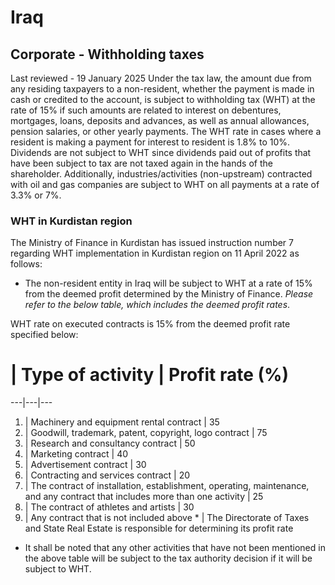 # Iraq
## Corporate - Withholding taxes
Last reviewed - 19 January 2025
Under the tax law, the amount due from any residing taxpayers to a non-resident, whether the payment is made in cash or credited to the account, is subject to withholding tax (WHT) at the rate of 15% if such amounts are related to interest on debentures, mortgages, loans, deposits and advances, as well as annual allowances, pension salaries, or other yearly payments.
The WHT rate in cases where a resident is making a payment for interest to resident is 1.8% to 10%.
Dividends are not subject to WHT since dividends paid out of profits that have been subject to tax are not taxed again in the hands of the shareholder.
Additionally, industries/activities (non-upstream) contracted with oil and gas companies are subject to WHT on all payments at a rate of 3.3% or 7%.
### WHT in Kurdistan region
The Ministry of Finance in Kurdistan has issued instruction number 7 regarding WHT implementation in Kurdistan region on 11 April 2022 as follows:
  * The non-resident entity in Iraq will be subject to WHT at a rate of 15% from the deemed profit determined by the Ministry of Finance. _Please refer to the below table, which includes the deemed profit rates_.


WHT rate on executed contracts is 15% from the deemed profit rate specified below:
# | Type of activity  | Profit rate (%)  
---|---|---  
1. | Machinery and equipment rental contract | 35  
2. | Goodwill, trademark, patent, copyright, logo contract | 75  
3. | Research and consultancy contract | 50  
4. | Marketing contract | 40  
5. | Advertisement contract | 30  
6. | Contracting and services contract | 20  
7. | The contract of installation, establishment, operating, maintenance, and any contract that includes more than one activity | 25  
8. | The contract of athletes and artists | 30  
9. | Any contract that is not included above * | The Directorate of Taxes and State Real Estate is responsible for determining its profit rate  
* It shall be noted that any other activities that have not been mentioned in the above table will be subject to the tax authority decision if it will be subject to WHT.
